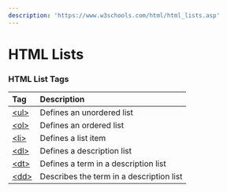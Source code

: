 ```yaml
---
description: 'https://www.w3schools.com/html/html_lists.asp'
---
```


# HTML Lists



### HTML List Tags

| Tag | Description |
| :--- | :--- |
| [&lt;ul&gt;](https://www.w3schools.com/tags/tag_ul.asp) | Defines an unordered list |
| [&lt;ol&gt;](https://www.w3schools.com/tags/tag_ol.asp) | Defines an ordered list |
| [&lt;li&gt;](https://www.w3schools.com/tags/tag_li.asp) | Defines a list item |
| [&lt;dl&gt;](https://www.w3schools.com/tags/tag_dl.asp) | Defines a description list |
| [&lt;dt&gt;](https://www.w3schools.com/tags/tag_dt.asp) | Defines a term in a description list |
| [&lt;dd&gt;](https://www.w3schools.com/tags/tag_dd.asp) | Describes the term in a description list |


